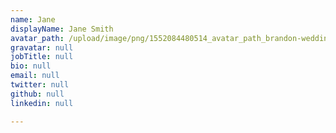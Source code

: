 ```yaml
---
name: Jane
displayName: Jane Smith
avatar_path: /upload/image/png/1552084480514_avatar_path_brandon-wedding-dad.png
gravatar: null
jobTitle: null
bio: null
email: null
twitter: null
github: null
linkedin: null

---
```


